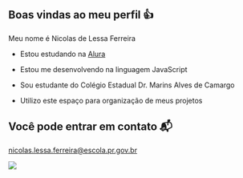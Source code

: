 ## Boas vindas ao meu perfil 👍

Meu nome é Nicolas de Lessa Ferreira

- Estou estudando na [Alura](https://www.alura.com.br)

- Estou me desenvolvendo na linguagem JavaScript

- Sou estudante do Colégio Estadual Dr. Marins Alves de Camargo

- Utilizo este espaço para organização de meus projetos

## Você pode entrar em contato 📬

nicolas.lessa.ferreira@escola.pr.gov.br

![](https://media1.tenor.com/m/OrinqwGDUM0AAAAC/monkey-monkey-smile.gif)
